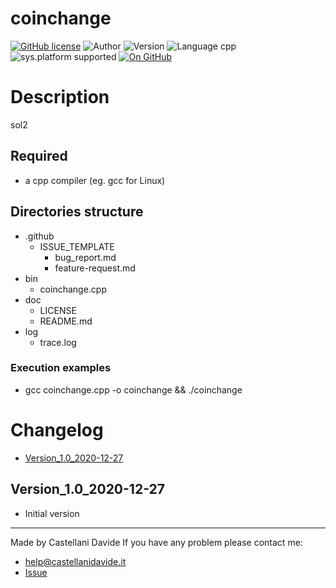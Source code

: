 # coinchange
[![GitHub license](https://img.shields.io/badge/license-GNU-green?style=flat)](https://github.com/CastellaniDavide/coinchange/blob/master/LICENSE) ![Author](https://img.shields.io/badge/author-Castellani%20Davide-green?style=flat) ![Version](https://img.shields.io/badge/version-v01.01-blue?style=flat) ![Language cpp](https://img.shields.io/badge/language-cpp-yellowgreen?style=flat) ![sys.platform supported](https://img.shields.io/badge/OS%20platform%20supported-All-blue?style=flat) [![On GitHub](https://img.shields.io/badge/on%20GitHub-True-green?style=flat&logo=github)](https://github.com/CastellaniDavide/coinchange)

# Description
sol2

## Required
 - a cpp compiler (eg. gcc for Linux)
 

## Directories structure
 - .github
   - ISSUE_TEMPLATE
     - bug_report.md
     - feature-request.md
 - bin
	 - coinchange.cpp
 - doc
   - LICENSE
   - README.md
 - log
	 - trace.log
   
### Execution examples
 - gcc coinchange.cpp -o coinchange && ./coinchange

# Changelog
 - [Version_1.0_2020-12-27](#Version_10_2020-12-27)


## Version_1.0_2020-12-27
 - Initial version

---
Made by Castellani Davide 
If you have any problem please contact me:
- help@castellanidavide.it
- [Issue](https://github.com/CastellaniDavide/coinchange/issues)
